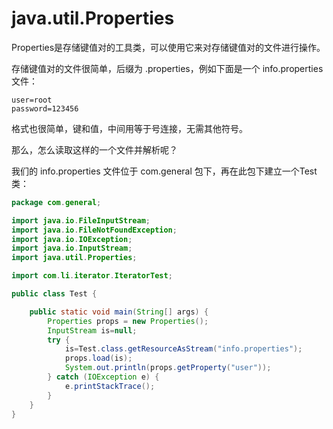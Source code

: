# java.util.Properties

Properties是存储键值对的工具类，可以使用它来对存储键值对的文件进行操作。

存储键值对的文件很简单，后缀为 .properties，例如下面是一个 info.properties 文件：

```
user=root
password=123456
```

格式也很简单，键和值，中间用等于号连接，无需其他符号。

那么，怎么读取这样的一个文件并解析呢？

我们的 info.properties 文件位于 com.general 包下，再在此包下建立一个Test类：

```java
package com.general;

import java.io.FileInputStream;
import java.io.FileNotFoundException;
import java.io.IOException;
import java.io.InputStream;
import java.util.Properties;

import com.li.iterator.IteratorTest;

public class Test {

	public static void main(String[] args) {
		Properties props = new Properties();
		InputStream is=null;
		try {
			is=Test.class.getResourceAsStream("info.properties");
			props.load(is);
			System.out.println(props.getProperty("user"));
		} catch (IOException e) {
			e.printStackTrace();
		}
	}
}

```